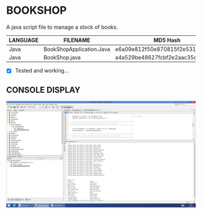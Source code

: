 # BOOKSHOP 
A java script file to manage a stock of books.

| LANGUAGE | FILENAME | MD5 Hash |
|------    |------    | -------  |
| Java | BookShopApplication.Java | e6a09e812f50e870815f2e531de7b10e |
| Java | BookShop.java | a4a529be48627fcbf2e2aac35d18dd82 |

- [x] Tested and working...

## CONSOLE DISPLAY
![Screenshot](BookShop.jpg)


